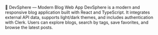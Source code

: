 📝 DevSphere — Modern Blog Web App
DevSphere is a modern and responsive blog application built with React and TypeScript. It integrates external API data, supports light/dark themes, and includes authentication with Clerk. Users can explore blogs, search by tags, save favorites, and browse the latest posts.

